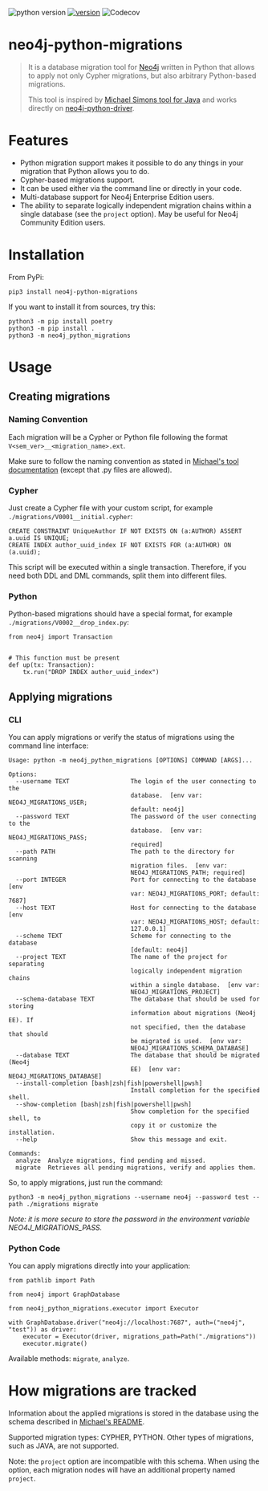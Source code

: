 ![python version](https://img.shields.io/pypi/pyversions/neo4j-python-migrations?style=for-the-badge) 
[![version](https://img.shields.io/pypi/v/neo4j-python-migrations?style=for-the-badge)](https://pypi.org/project/neo4j-python-migrations/)
![Codecov](https://img.shields.io/codecov/c/github/booqoffsky/neo4j-python-migrations?style=for-the-badge&token=CP9ZKK430Z)

# neo4j-python-migrations

> It is a database migration tool for [Neo4j](http://neo4j.com) written in Python
> that allows to apply not only Cypher migrations, but also arbitrary Python-based migrations.
> 
> This tool is inspired by [Michael Simons tool for Java](https://github.com/michael-simons/neo4j-migrations)
> and works directly on [neo4j-python-driver](https://github.com/neo4j/neo4j-python-driver).

# Features
- Python migration support makes it possible to do any things in your migration that Python allows you to do.
- Cypher-based migrations support.
- It can be used either via the command line or directly in your code.
- Multi-database support for Neo4j Enterprise Edition users.
- The ability to separate logically independent migration chains within a single database (see the `project` option).
May be useful for Neo4j Community Edition users.

# Installation
From PyPi:

`pip3 install neo4j-python-migrations`

If you want to install it from sources, try this:

```
python3 -m pip install poetry
python3 -m pip install .
python3 -m neo4j_python_migrations 
```

# Usage
## Creating migrations
### Naming Convention
Each migration will be a Cypher or Python file following the format `V<sem_ver>__<migration_name>.ext`.

Make sure to follow the naming convention as stated in 
[Michael's tool documentation](https://michael-simons.github.io/neo4j-migrations/current/#concepts_naming-conventions)
(except that .py files are allowed).

### Cypher
Just create a Cypher file with your custom script, for example `./migrations/V0001__initial.cypher`:
```
CREATE CONSTRAINT UniqueAuthor IF NOT EXISTS ON (a:AUTHOR) ASSERT a.uuid IS UNIQUE;
CREATE INDEX author_uuid_index IF NOT EXISTS FOR (a:AUTHOR) ON (a.uuid);
```
This script will be executed within a single transaction.
Therefore, if you need both DDL and DML commands, split them into different files.

### Python
Python-based migrations should have a special format, for example `./migrations/V0002__drop_index.py`:
```
from neo4j import Transaction


# This function must be present
def up(tx: Transaction):
    tx.run("DROP INDEX author_uuid_index")
```

## Applying migrations
### CLI
You can apply migrations or verify the status of migrations using the command line interface:
```
Usage: python -m neo4j_python_migrations [OPTIONS] COMMAND [ARGS]...

Options:
  --username TEXT                 The login of the user connecting to the
                                  database.  [env var: NEO4J_MIGRATIONS_USER;
                                  default: neo4j]
  --password TEXT                 The password of the user connecting to the
                                  database.  [env var: NEO4J_MIGRATIONS_PASS;
                                  required]
  --path PATH                     The path to the directory for scanning
                                  migration files.  [env var:
                                  NEO4J_MIGRATIONS_PATH; required]
  --port INTEGER                  Port for connecting to the database  [env
                                  var: NEO4J_MIGRATIONS_PORT; default: 7687]
  --host TEXT                     Host for connecting to the database  [env
                                  var: NEO4J_MIGRATIONS_HOST; default:
                                  127.0.0.1]
  --scheme TEXT                   Scheme for connecting to the database
                                  [default: neo4j]
  --project TEXT                  The name of the project for separating
                                  logically independent migration chains
                                  within a single database.  [env var:
                                  NEO4J_MIGRATIONS_PROJECT]
  --schema-database TEXT          The database that should be used for storing
                                  information about migrations (Neo4j EE). If
                                  not specified, then the database that should
                                  be migrated is used.  [env var:
                                  NEO4J_MIGRATIONS_SCHEMA_DATABASE]
  --database TEXT                 The database that should be migrated (Neo4j
                                  EE)  [env var: NEO4J_MIGRATIONS_DATABASE]
  --install-completion [bash|zsh|fish|powershell|pwsh]
                                  Install completion for the specified shell.
  --show-completion [bash|zsh|fish|powershell|pwsh]
                                  Show completion for the specified shell, to
                                  copy it or customize the installation.
  --help                          Show this message and exit.

Commands:
  analyze  Analyze migrations, find pending and missed.
  migrate  Retrieves all pending migrations, verify and applies them.
```

So, to apply migrations, just run the command:

`python3 -m neo4j_python_migrations --username neo4j --password test --path ./migrations migrate`

_Note: it is more secure to store the password in the environment variable NEO4J_MIGRATIONS_PASS._

### Python Code
You can apply migrations directly into your application:

```
from pathlib import Path

from neo4j import GraphDatabase

from neo4j_python_migrations.executor import Executor

with GraphDatabase.driver("neo4j://localhost:7687", auth=("neo4j", "test")) as driver:
    executor = Executor(driver, migrations_path=Path("./migrations"))
    executor.migrate()
```
Available methods: `migrate`, `analyze`. 

# How migrations are tracked
Information about the applied migrations is stored in the database using the schema
described in [Michael's README](https://michael-simons.github.io/neo4j-migrations/current/#concepts_chain).

Supported migration types: СYPHER, PYTHON. Other types of migrations, such as JAVA, are not supported.

Note: the `project` option are incompatible with this schema. 
When using the option, each migration nodes will have an additional property named `project`.


